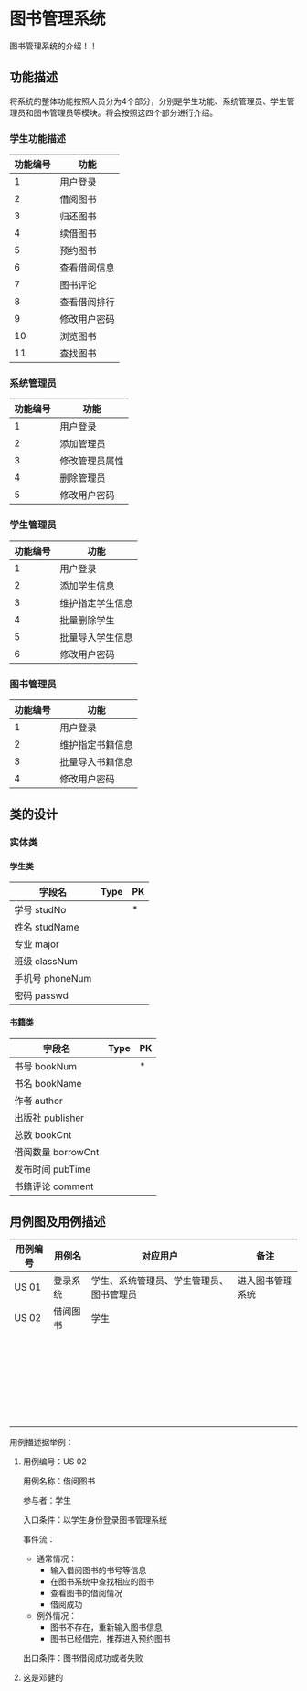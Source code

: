 # 图书管理系统

图书管理系统的介绍！！

## 功能描述

将系统的整体功能按照人员分为4个部分，分别是学生功能、系统管理员、学生管理员和图书管理员等模块。将会按照这四个部分进行介绍。

### 学生功能描述

| 功能编号 | 功能         |
| -------- | ------------ |
| 1        | 用户登录     |
| 2        | 借阅图书     |
| 3        | 归还图书     |
| 4        | 续借图书     |
| 5        | 预约图书     |
| 6        | 查看借阅信息 |
| 7        | 图书评论     |
| 8        | 查看借阅排行 |
| 9        | 修改用户密码 |
| 10       | 浏览图书     |
| 11       | 查找图书     |

### 系统管理员

|功能编号| 功能|
|-----------|------|
|1|用户登录|
|2|添加管理员|
|3|修改管理员属性|
|4|删除管理员|
|5|修改用户密码|

### 学生管理员

| 功能编号 | 功能             |
| -------- | ---------------- |
| 1        | 用户登录         |
| 2        | 添加学生信息     |
| 3        | 维护指定学生信息 |
| 4        | 批量删除学生     |
| 5        | 批量导入学生信息 |
| 6        | 修改用户密码     |

### 图书管理员

| 功能编号 | 功能             |
| -------- | ---------------- |
| 1        | 用户登录         |
| 2        | 维护指定书籍信息 |
| 3        | 批量导入书籍信息 |
| 4        | 修改用户密码     |



## 类的设计

### 实体类

####  学生类

| 字段名          | Type | PK   |
| --------------- | ---- | ---- |
| 学号 studNo     |      | *    |
| 姓名 studName   |      |      |
| 专业 major      |      |      |
| 班级 classNum   |      |      |
| 手机号 phoneNum |      |      |
| 密码 passwd     |      |      |

#### 书籍类

| 字段名             | Type | PK   |
| ------------------ | ---- | ---- |
| 书号 bookNum       |      | *    |
| 书名 bookName      |      |      |
| 作者 author        |      |      |
| 出版社 publisher   |      |      |
| 总数 bookCnt       |      |      |
| 借阅数量 borrowCnt |      |      |
| 发布时间 pubTime   |      |      |
| 书籍评论 comment   |      |      |




## 用例图及用例描述

| 用例编号 | 用例名   | 对应用户                                 | 备注             |
| -------- | -------- | ---------------------------------------- | ---------------- |
| US 01    | 登录系统 | 学生、系统管理员、学生管理员、图书管理员 | 进入图书管理系统 |
| US 02    | 借阅图书 | 学生                                     |                  |
|          |          |                                          |                  |
|          |          |                                          |                  |
|          |          |                                          |                  |
|          |          |                                          |                  |
|          |          |                                          |                  |
|          |          |                                          |                  |
|          |          |                                          |                  |
|          |          |                                          |                  |
|          |          |                                          |                  |
|          |          |                                          |                  |
|          |          |                                          |                  |
|          |          |                                          |                  |
|          |          |                                          |                  |
|          |          |                                          |                  |
|          |          |                                          |                  |
|          |          |                                          |                  |
|          |          |                                          |                  |
|          |          |                                          |                  |
|          |          |                                          |                  |
|          |          |                                          |                  |
|          |          |                                          |                  |
|          |          |                                          |                  |
|          |          |                                          |                  |
|          |          |                                          |                  |
|          |          |                                          |                  |
|          |          |                                          |                  |
|          |          |                                          |                  |

用例描述据举例：

1. 用例编号：US 02

   用例名称：借阅图书

   参与者：学生

   入口条件：以学生身份登录图书管理系统

   事件流：
      - 通常情况：
        - 输入借阅图书的书号等信息
        - 在图书系统中查找相应的图书
        - 查看图书的借阅情况
        - 借阅成功
      - 例外情况：
        - 图书不存在，重新输入图书信息
        - 图书已经借完，推荐进入预约图书

   出口条件：图书借阅成功或者失败

2. 这是邓健的
